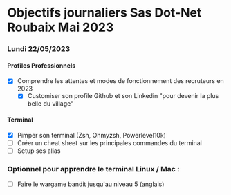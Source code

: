 # Objectifs journaliers Sas Dot-Net Roubaix Mai 2023

### Lundi 22/05/2023

#### Profiles Professionnels

- [X] Comprendre les attentes et modes de fonctionnement des recruteurs en 2023
  - [X] Customiser son profile Github et son Linkedin "pour devenir la plus belle du village"

#### Terminal

- [X] Pimper son terminal (Zsh, Ohmyzsh, Powerlevel10k)
- [ ] Créer un cheat sheet sur les principales commandes du terminal
- [ ] Setup ses alias

### Optionnel pour apprendre le terminal Linux / Mac :

- [ ] Faire le wargame bandit jusqu'au niveau 5 (anglais)
